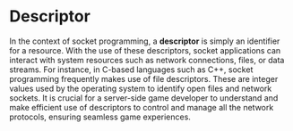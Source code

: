 # Descriptor

In the context of socket programming, a **descriptor** is simply an identifier for a resource. With the use of these descriptors, socket applications can interact with system resources such as network connections, files, or data streams. For instance, in C-based languages such as C++, socket programming frequently makes use of file descriptors. These are integer values used by the operating system to identify open files and network sockets. It is crucial for a server-side game developer to understand and make efficient use of descriptors to control and manage all the network protocols, ensuring seamless game experiences.